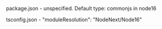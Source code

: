 package.json - unspecified. Default type: commonjs in node16

tsconfig.json - "moduleResolution": "NodeNext/Node16"
